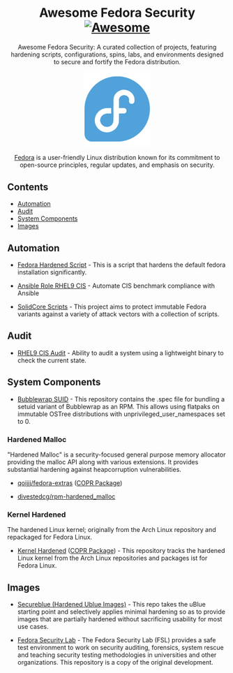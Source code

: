 <div align="center">

<!-- title -->

<!--lint ignore no-dead-urls-->

# Awesome Fedora Security [![Awesome](https://awesome.re/badge.svg)](https://awesome.re) 

<!--[![lint](https://github.com/34N0/awesome-fedora-security/actions/workflows/lint.yaml/badge.svg)](https://github.com/34N0/awesome-fedora-security/actions/workflows/lint.yaml)-->

<!-- subtitle -->

Awesome Fedora Security: A curated collection of projects, featuring hardening scripts, configurations, spins, labs, and environments designed to secure and fortify the Fedora distribution.

<!-- image -->

<a href="https://fedoraproject.org/" target="_blank" rel="noopener noreferrer">
  <img width="150" src="fedora.png" />
</a>

<!-- description -->

[Fedora](https://fedoraproject.org/) is a user-friendly Linux distribution known for its commitment to open-source principles, regular updates, and emphasis on security.

</div>

<!-- TOC -->

## Contents

- [Automation](#automation)
- [Audit](#audit)
- [System Components](#system-components)
- [Images](#images)

<!--- [Follow](#follow)-->

<!-- CONTENT -->

## Automation

- [Fedora Hardened Script](https://github.com/qoijjj/fedora-hardened) - This is a script that hardens the default fedora installation significantly.

- [Ansible Role RHEL9 CIS](https://github.com/ansible-lockdown/RHEL9-CIS) - Automate CIS benchmark compliance with Ansible

- [SolidCore Scripts](https://github.com/solidc0re/solidcore-scripts) - This project aims to protect immutable Fedora variants against a variety of attack vectors with a collection of scripts.

## Audit

- [RHEL9 CIS Audit](https://github.com/ansible-lockdown/RHEL9-CIS-Audit) - Ability to audit a system using a lightweight binary to check the current state.

## System Components

- [Bubblewrap SUID](https://github.com/34N0/bubblewrap-suid-rpm) - This repository contains the .spec file for bundling a setuid variant of Bubblewrap as an RPM. This allows using flatpaks on immutable OSTree distributions with unprivileged_user_namespaces set to 0.

### Hardened Malloc

"Hardened Malloc" is a security-focused general purpose memory allocator providing the malloc API along with various extensions. It provides substantial hardening against heapcorruption vulnerabilities.

- [qoijjj/fedora-extras](https://github.com/qoijjj/fedora-extras) ([COPR Package](https://copr.fedorainfracloud.org/coprs/qoijjj/hardened_malloc/))

- [divestedcg/rpm-hardened_malloc](https://github.com/divestedcg/rpm-hardened_malloc) 

### Kernel Hardened

The hardened Linux kernel; originally from the Arch Linux repository and repackaged for Fedora Linux.

- [Kernel Hardened](https://github.com/d4rklynk/kernel-hardened) ([COPR Package](https://copr.fedorainfracloud.org/coprs/samsepi0l/HardHatOS/)) - This repository tracks the hardened Linux kernel from the Arch Linux repositories and packages ist for Fedora Linux.

## Images

- [Secureblue (Hardened Ublue Images)](https://github.com/secureblue/secureblue) - This repo takes the uBlue starting point and selectively applies minimal hardening so as to provide images that are partially hardened without sacrificing usability for most use cases.

- [Fedora Security Lab](https://github.com/fabaff/security-lab) - The Fedora Security Lab (FSL) provides a safe test environment to work on security auditing, forensics, system rescue and teaching security testing methodologies in universities and other organizations. This repository is a copy of the original development. 

<!-- END CONTENT -->

<!--## Follow-->

<!-- list people worth following on social sites (Twitter, LinkedIn, GitHub, YouTube etc.) -->

<!--Who else should we be following!?-->

<!--## Contributing-->

<!--[Contributions of any kind welcome, just follow the guidelines](contributing.md)!--<>

